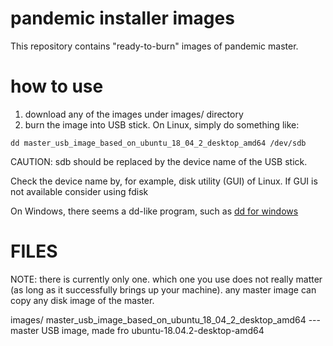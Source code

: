 pandemic installer images
=========================

This repository contains "ready-to-burn" images of pandemic master.

how to use
=========================

 1. download any of the images under images/ directory
 1. burn the image into USB stick.  On Linux, simply do something like:

```
dd master_usb_image_based_on_ubuntu_18_04_2_desktop_amd64 /dev/sdb
```

CAUTION: sdb should be replaced by the device name of the USB stick.

Check the device name by, for example, disk utility (GUI) of Linux.  If GUI is not available consider using fdisk

On Windows, there seems a dd-like program, such as <a href="https://blog.halpas.com/archives/1258"> dd for windows </a>

FILES
=========================

NOTE: there is currently only one. which one you use does not really matter (as long as it successfully brings up your machine). any master image can copy any disk image of the master.

images/
  master_usb_image_based_on_ubuntu_18_04_2_desktop_amd64 --- master USB image, made fro ubuntu-18.04.2-desktop-amd64